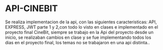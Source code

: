 # API-CINEBIT
Se realiza implementacion de la api, con las siguientes caracteristicas: API, EXPRESS, JWT parte 1 y 2,con todo lo visto en  clases e implementado en el proyecto final CineBit, siempre se trabajo en la Api del proyecto desde un inicio, se realizaban cambios en clase y se fue implementando todos los dias en el proyecto final, los temas no se trabajaron en una api distinta..
